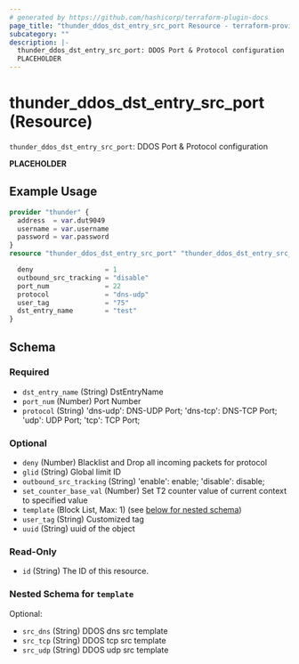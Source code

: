 ```yaml
---
# generated by https://github.com/hashicorp/terraform-plugin-docs
page_title: "thunder_ddos_dst_entry_src_port Resource - terraform-provider-thunder"
subcategory: ""
description: |-
  thunder_ddos_dst_entry_src_port: DDOS Port & Protocol configuration
  PLACEHOLDER
---
```


# thunder_ddos_dst_entry_src_port (Resource)

`thunder_ddos_dst_entry_src_port`: DDOS Port & Protocol configuration

__PLACEHOLDER__

## Example Usage

```terraform
provider "thunder" {
  address  = var.dut9049
  username = var.username
  password = var.password
}
resource "thunder_ddos_dst_entry_src_port" "thunder_ddos_dst_entry_src_port" {

  deny                  = 1
  outbound_src_tracking = "disable"
  port_num              = 22
  protocol              = "dns-udp"
  user_tag              = "75"
  dst_entry_name        = "test"
}
```

<!-- schema generated by tfplugindocs -->
## Schema

### Required

- `dst_entry_name` (String) DstEntryName
- `port_num` (Number) Port Number
- `protocol` (String) 'dns-udp': DNS-UDP Port; 'dns-tcp': DNS-TCP Port; 'udp': UDP Port; 'tcp': TCP Port;

### Optional

- `deny` (Number) Blacklist and Drop all incoming packets for protocol
- `glid` (String) Global limit ID
- `outbound_src_tracking` (String) 'enable': enable; 'disable': disable;
- `set_counter_base_val` (Number) Set T2 counter value of current context to specified value
- `template` (Block List, Max: 1) (see [below for nested schema](#nestedblock--template))
- `user_tag` (String) Customized tag
- `uuid` (String) uuid of the object

### Read-Only

- `id` (String) The ID of this resource.

<a id="nestedblock--template"></a>
### Nested Schema for `template`

Optional:

- `src_dns` (String) DDOS dns src template
- `src_tcp` (String) DDOS tcp src template
- `src_udp` (String) DDOS udp src template



